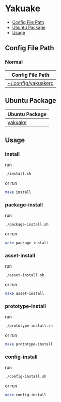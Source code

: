 

# Yakuake

* [Config File Path](#config-file-path)
* [Ubuntu Package](#ubuntu-package)
* [Usage](#usage)




## Config File Path


### Normal

| Config File Path |
| ---------------- |
| [~/.config/yakuakerc](./asset/overlay/etc/skel/.config/yakuakerc) |




## Ubuntu Package

| Ubuntu Package |
| -------------- |
| [yakuake](https://packages.ubuntu.com/noble/yakuake) |




## Usage


### install

run

``` sh
./install.sh
```

or run

``` sh
make install
```


### package-install

run

``` sh
./package-install.sh
```

or run

``` sh
make package-install
```


### asset-install

run

``` sh
./asset-install.sh
```

or run

``` sh
make asset-install
```


### prototype-install

run

``` sh
./prototype-install.sh
```

or run

``` sh
make prototype-install
```


### config-install

run

``` sh
./config-install.sh
```

or run

``` sh
make config-install
```
